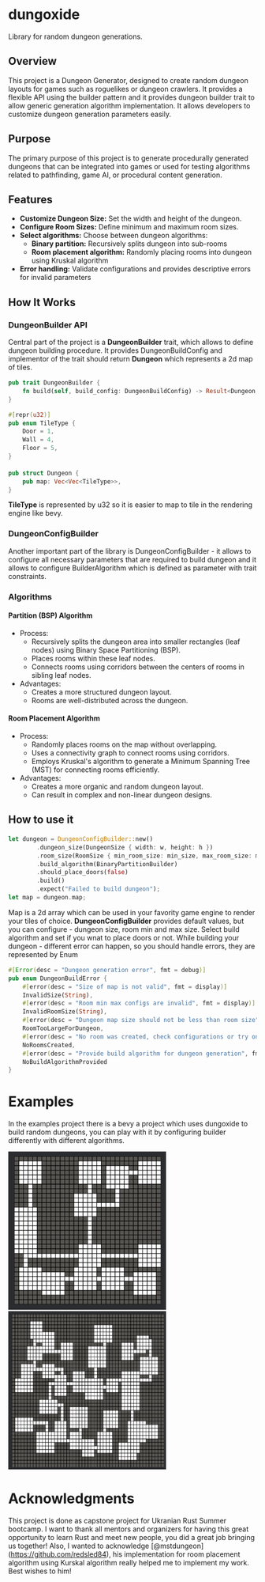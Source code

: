 # dungoxide
Library for random dungeon generations.
## Overview
This project is a Dungeon Generator, designed to create random dungeon layouts for games such as roguelikes or dungeon crawlers. It provides a flexible API using the builder pattern and it provides dungeon builder trait to allow generic generation algorithm implementation. It allows developers to customize dungeon generation parameters easily.

## Purpose
The primary purpose of this project is to generate procedurally generated dungeons that can be integrated into games or used for testing algorithms related to pathfinding, game AI, or procedural content generation.

## Features
- **Customize Dungeon Size:** Set the width and height of the dungeon.
- **Configure Room Sizes:** Define minimum and maximum room sizes.
- **Select algorithms:** Choose between dungeon algorithms:
  - **Binary partition:** Recursively splits dungeon into sub-rooms
  - **Room placement algorithm:** Randomly placing rooms into dungeon using Kruskal algorithm
- **Error handling:** Validate configurations and provides descriptive errors for invalid parameters

## How It Works

### DungeonBuilder API
Central part of the project is a **DungeonBuilder** trait, which allows to define dungeon building procedure.
It provides DungeonBuildConfig and implementor of the trait should return **Dungeon** which represents a 2d map of tiles.

```Rust
pub trait DungeonBuilder {
    fn build(self, build_config: DungeonBuildConfig) -> Result<Dungeon, DungeonBuildError>;
}
```

```Rust
#[repr(u32)]
pub enum TileType {
    Door = 1,
    Wall = 4,
    Floor = 5,
}

pub struct Dungeon {
    pub map: Vec<Vec<TileType>>,
}
```
**TileType** is represented by u32 so it is easier to map to tile in the rendering engine like bevy.

### DungeonConfigBuilder<BuilderAlgorithm>

Another important part of the library is DungeonConfigBuilder - it allows to configure all necessary parameters that are required to build dungeon and it allows to configure BuilderAlgorithm which is defined as parameter with trait constraints.

### Algorithms

#### Partition (BSP) Algorithm
- Process:
  - Recursively splits the dungeon area into smaller rectangles (leaf nodes) using Binary Space Partitioning (BSP).
  - Places rooms within these leaf nodes.
  - Connects rooms using corridors between the centers of rooms in sibling leaf nodes.
- Advantages:
  - Creates a more structured dungeon layout.
  - Rooms are well-distributed across the dungeon.

#### Room Placement Algorithm
- Process:
  - Randomly places rooms on the map without overlapping.
  - Uses a connectivity graph to connect rooms using corridors.
  - Employs Kruskal's algorithm to generate a Minimum Spanning Tree (MST) for connecting rooms efficiently.
- Advantages:
  - Creates a more organic and random dungeon layout.
  - Can result in complex and non-linear dungeon designs.

## How to use it

```Rust
let dungeon = DungeonConfigBuilder::new()
        .dungeon_size(DungeonSize { width: w, height: h })
        .room_size(RoomSize { min_room_size: min_size, max_room_size: max_size })
        .build_algorithm(BinaryPartitionBuilder)
        .should_place_doors(false)
        .build()
        .expect("Failed to build dungeon");
let map = dungeon.map;
```

Map is a 2d array which can be used in your favority game engine to render your tiles of choice.
**DungeonConfigBuilder** provides default values, but you can configure - dungeon size, room min and max size. Select build algorithm and set if you wnat to place doors or not.
While building your dungeon - different error can happen, so you should handle errors, they are represented by Enum

```Rust
#[Error(desc = "Dungeon generation error", fmt = debug)]
pub enum DungeonBuildError {
    #[error(desc = "Size of map is not valid", fmt = display)]
    InvalidSize(String),
    #[error(desc = "Room min max configs are invalid", fmt = display)]
    InvalidRoomSize(String),
    #[error(desc = "Dungeon map size should not be less than room size", fmt = display)]
    RoomTooLargeForDungeon,
    #[error(desc = "No room was created, check configurations or try one more time", fmt = display)]
    NoRoomsCreated,
    #[error(desc = "Provide build algorithm for dungeon generation", fmt = display)]
    NoBuildAlgorithmProvided
}
```

# Examples
In the examples project there is a bevy a project which uses dungoxide to build random dungeons, you can play with it by configuring builder differently with different algorithms.

<img src="https://github.com/olegtyshcneko/dungoxide/blob/bdc481687b0b2b35bbf0d18d8968a87d2d52a231/readme/binary_partition_example.png" width="320" height="320" />
<img src="https://github.com/olegtyshcneko/dungoxide/blob/bdc481687b0b2b35bbf0d18d8968a87d2d52a231/readme/room_placement_example.png" width="320" height="320" />

# Acknowledgments
This project is done as capstone project for Ukranian Rust Summer bootcamp. I want to thank all mentors and organizers for having this great opportunity to learn Rust and meet new people, you did a great job bringing us together!
Also, I wanted to acknowledge [@mstdungeon] (https://github.com/redsled84), his implementation for room placement algorithm using Kurskal algorithm really helped me to implement my work. Best wishes to him!
